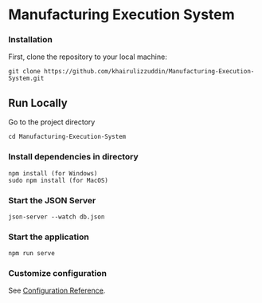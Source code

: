 # Manufacturing Execution System

### Installation
First, clone the repository to your local machine:
```
git clone https://github.com/khairulizzuddin/Manufacturing-Execution-System.git
```

## Run Locally
Go to the project directory
```
cd Manufacturing-Execution-System
```

### Install dependencies in directory
```
npm install (for Windows)
sudo npm install (for MacOS)
```

### Start the JSON Server
```
json-server --watch db.json
```

### Start the application
```
npm run serve
```

### Customize configuration
See [Configuration Reference](https://cli.vuejs.org/config/).
